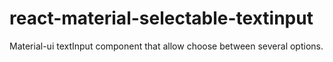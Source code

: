 # react-material-selectable-textinput
Material-ui textInput component that allow choose between several options.
